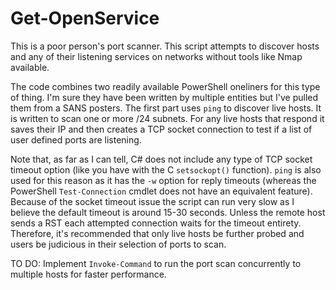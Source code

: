 # Get-OpenService
This is a poor person's port scanner.  This script attempts to discover hosts and any of their listening services on networks without tools like Nmap available.

The code combines two readily available PowerShell oneliners for this type of thing.  I'm sure they have been written by multiple entities but I've pulled them from a SANS posters.  The first part uses ```ping``` to discover live hosts.  It is written to scan one or more /24 subnets.  For any live hosts that respond it saves their IP and then creates a TCP socket connection to test if a list of user defined ports are listening.

Note that, as far as I can tell, C# does not include any type of TCP socket timeout option (like you have with the C ```setsockopt()``` function).  ```ping``` is also used for this reason as it has the ```-w``` option for reply timeouts (whereas the PowerShell ```Test-Connection``` cmdlet does not have an equivalent feature).  Because of the socket timeout issue the script can run very slow as I believe the default timeout is around 15-30 seconds.  Unless the remote host sends a RST each attempted connection waits for the timeout entirety.  Therefore, it's recommended that only live hosts be further probed and users be judicious in their selection of ports to scan.

TO DO: Implement ```Invoke-Command``` to run the port scan concurrently to multiple hosts for faster performance.
